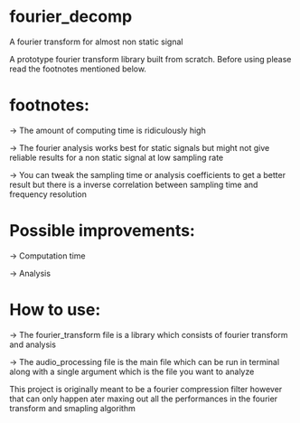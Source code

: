 # fourier_decomp
A fourier transform for almost non static signal


A prototype fourier transform library built from scratch. Before using please read the footnotes mentioned below.

# footnotes:
-> The amount of computing time is ridiculously high

-> The fourier analysis works best for static signals but might not give reliable results for a non static signal at low sampling rate

-> You can tweak the sampling time or analysis coefficients to get a better result but there is a inverse correlation between sampling time and frequency resolution



# Possible improvements:
-> Computation time

-> Analysis




# How to use:
-> The fourier_transform file is a library which consists of fourier transform and analysis

-> The audio_processing file is the main file which can be run in terminal along with a single argument which is the file you want to analyze

This project is originally meant to be a fourier compression filter however that can only happen ater maxing out all the performances in the fourier transform and smapling algorithm
